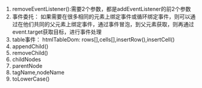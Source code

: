 1. removeEventListener():需要2个参数，都是addEventListener的前2个参数
2. 事件委托： 如果需要在很多相同的元素上绑定事件或循环绑定事件，则可以通过在他们共同的父元素上绑定事件，通过事件冒泡，到父元素获取，则再通过event.target获取目标，进行事件处理
3. table事件： htmlTableDom: rows[],cells[],insertRow(),insertCell()
4. appendChild()
5. removeChild()
6. childNodes
7. parentNode
8. tagName,nodeName
9. toLowerCase()